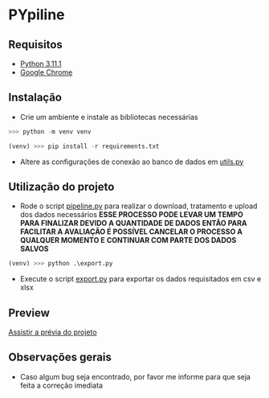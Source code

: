 # PYpiline
## Requisitos

- [Python 3.11.1](https://www.python.org/ftp/python/3.11.3/python-3.11.3-amd64.exe)
- [Google Chrome](https://www.google.com/intl/pt-BR/chrome/)


## Instalação

- Crie um ambiente e instale as bibliotecas necessárias
```python
>>> python -m venv venv
```
```python
(venv) >>> pip install -r requirements.txt
```

- Altere as configurações de conexão ao banco de dados em [utils.py](./src/utils.py)


## Utilização do projeto

- Rode o script [pipeline.py](./src/pipeline.py) para realizar o download, tratamento e upload dos dados necessários **ESSE PROCESSO PODE LEVAR UM TEMPO PARA FINALIZAR DEVIDO A QUANTIDADE DE DADOS ENTÃO PARA FACILITAR A AVALIAÇÃO É POSSÍVEL CANCELAR O PROCESSO A QUALQUER MOMENTO E CONTINUAR COM PARTE DOS DADOS SALVOS**
```python
(venv) >>> python .\export.py
```

- Execute o script [export.py](./src/export.py) para exportar os dados requisitados em csv e xlsx


## Preview

[Assistir a prévia do projeto](./prev/preview.mkv)

## Observações gerais

- Caso algum bug seja encontrado, por favor me informe para que seja feita a correção imediata
